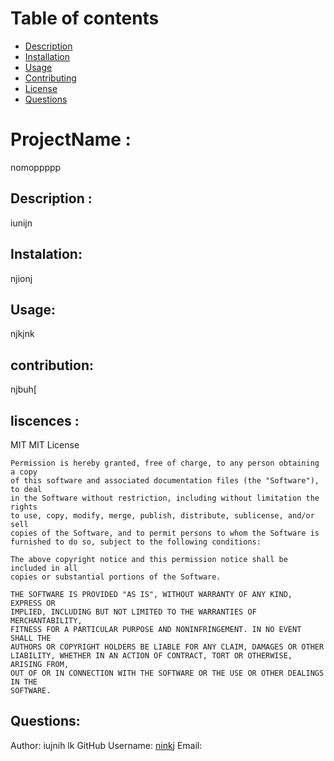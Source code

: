 
# Table of contents
* [Description](#Description)
* [Installation](#Installation)
* [Usage](#Usage)
* [Contributing](#Contribution)
* [License](#Licenses)
* [Questions](#Questions)

# ProjectName : 
nomoppppp
## Description : <a id="Description"></a>
iunijn
## Instalation: <a id="Instalation"></a>
njionj
## Usage: <a id= "Usage"></a>
njkjnk
## contribution: <a id= "contribution"></a>
njbuh[
## liscences : <a id= "liscences"></a>
MIT
MIT License
 
    Permission is hereby granted, free of charge, to any person obtaining a copy
    of this software and associated documentation files (the "Software"), to deal
    in the Software without restriction, including without limitation the rights
    to use, copy, modify, merge, publish, distribute, sublicense, and/or sell
    copies of the Software, and to permit persons to whom the Software is
    furnished to do so, subject to the following conditions:
    
    The above copyright notice and this permission notice shall be included in all
    copies or substantial portions of the Software.
    
    THE SOFTWARE IS PROVIDED "AS IS", WITHOUT WARRANTY OF ANY KIND, EXPRESS OR
    IMPLIED, INCLUDING BUT NOT LIMITED TO THE WARRANTIES OF MERCHANTABILITY,
    FITNESS FOR A PARTICULAR PURPOSE AND NONINFRINGEMENT. IN NO EVENT SHALL THE
    AUTHORS OR COPYRIGHT HOLDERS BE LIABLE FOR ANY CLAIM, DAMAGES OR OTHER
    LIABILITY, WHETHER IN AN ACTION OF CONTRACT, TORT OR OTHERWISE, ARISING FROM,
    OUT OF OR IN CONNECTION WITH THE SOFTWARE OR THE USE OR OTHER DEALINGS IN THE
    SOFTWARE.
## Questions: <a id= "Questions"></a>
Author: iujnih lk
GitHub Username: [ninkj](nklmm)
Email: <omiunin>